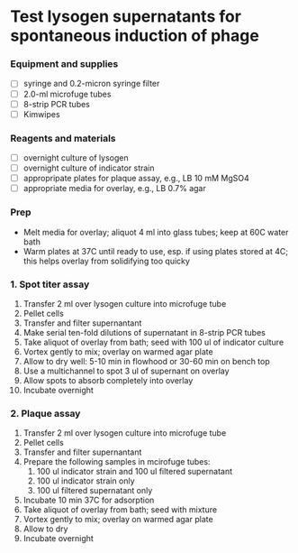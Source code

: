 # Test lysogen supernatants for spontaneous induction of phage

### Equipment and supplies

- [ ] syringe and 0.2-micron syringe filter
- [ ] 2.0-ml microfuge tubes
- [ ] 8-strip PCR tubes
- [ ] Kimwipes

### Reagents and materials

- [ ] overnight culture of lysogen
- [ ] overnight culture of indicator strain
- [ ] appropripate plates for plaque assay, e.g., LB 10 mM MgSO4
- [ ] appropriate media for overlay, e.g., LB 0.7% agar

### Prep

- Melt media for overlay; aliquot 4 ml into glass tubes; keep at 60C water bath
- Warm plates at 37C until ready to use, esp. if using plates stored at 4C; this helps overlay from solidifying too quicky

### 1. Spot titer assay

1. Transfer 2 ml over lysogen culture into microfuge tube
2. Pellet cells
3. Transfer and filter supernantant
4. Make serial ten-fold dilutions of supernatant in 8-strip PCR tubes
5. Take aliquot of overlay from bath; seed with 100 ul of indicator culture
6. Vortex gently to mix; overlay on warmed agar plate
7. Allow to dry well: 5-10 min in flowhood or 30-60 min on bench top
8. Use a multichannel to spot 3 ul of supernant on overlay
9. Allow spots to absorb completely into overlay
10. Incubate overnight

### 2. Plaque assay

1. Transfer 2 ml over lysogen culture into microfuge tube
2. Pellet cells
3. Transfer and filter supernantant
4. Prepare the following samples in mcirofuge tubes:
    1. 100 ul indicator strain and 100 ul filtered supernatant
    2. 100 ul indicator strain only
    3. 100 ul filtered supernatant only
5. Incubate 10 min 37C for adsorption
6. Take aliquot of overlay from bath; seed with mixture
7. Vortex gently to mix; overlay on warmed agar plate
8. Allow to dry
9. Incubate overnight


